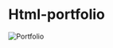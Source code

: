 ﻿# Html-portfolio
![Portfolio](https://user-images.githubusercontent.com/122393708/214261918-20fec6ec-9453-48f0-b3c9-7f0706836280.jpg)
